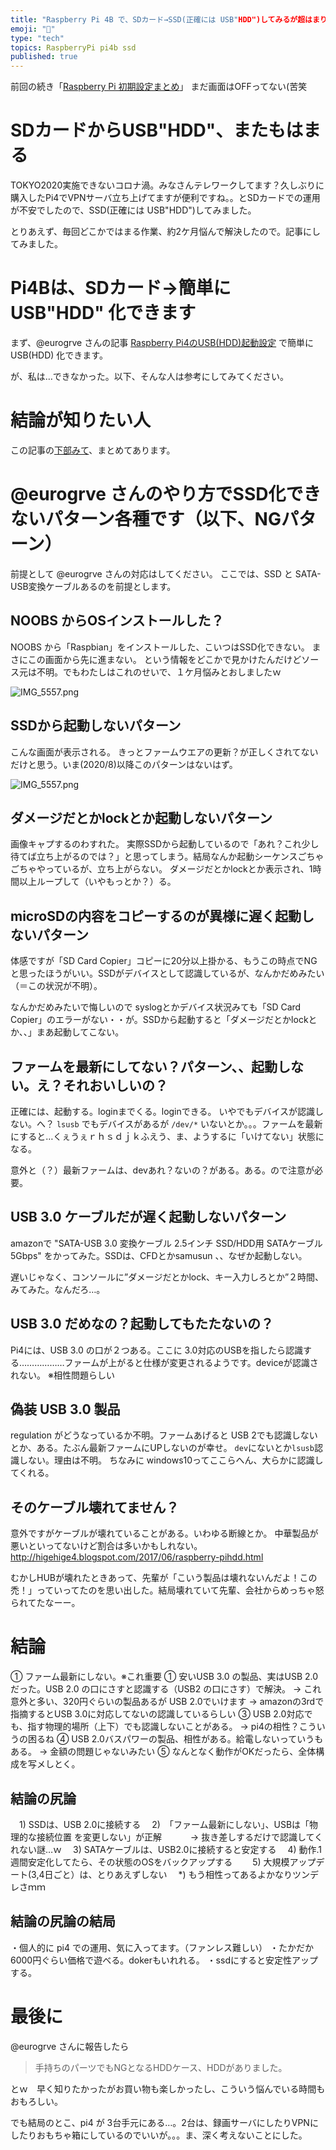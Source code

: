 ```yaml
---
title: "Raspberry Pi 4B で、SDカード→SSD(正確には USB"HDD")してみるが超はまり（→解決してます）"
emoji: "📝"
type: "tech"
topics: RaspberryPi pi4b ssd
published: true
---
```


前回の続き「[Raspberry Pi 初期設定まとめ](https://qiita.com/murachi1208/items/79706fce06a201231216)」 まだ画面はOFFってない(苦笑

# SDカードからUSB"HDD"、またもはまる
TOKYO2020実施できないコロナ渦。みなさんテレワークしてます？久しぶりに購入したPi4でVPNサーバ立ち上げてますが便利ですね。。とSDカードでの運用が不安でしたので、SSD(正確には USB"HDD")してみました。

とりあえず、毎回どこかではまる作業、約2ケ月悩んで解決したので。記事にしてみました。

# Pi4Bは、SDカード→簡単に USB"HDD" 化できます

まず、@eurogrve さんの記事
[Raspberry Pi4のUSB(HDD)起動設定](https://qiita.com/eurogrve/items/4802d18321cfbe72157b) で簡単に USB(HDD) 化できます。

が、私は…できなかった。以下、そんな人は参考にしてみてください。

# 結論が知りたい人
この記事の[下部みて](https://qiita.com/murachi1208/items/9a363e3aaf96ec1402b8)、まとめてあります。

# @eurogrve さんのやり方でSSD化できないパターン各種です（以下、NGパターン）
前提として @eurogrve さんの対応はしてください。
ここでは、SSD と SATA-USB変換ケーブルあるのを前提とします。

## NOOBS からOSインストールした？
NOOBS から「Raspbian」をインストールした、こいつはSSD化できない。
まさにこの画面から先に進まない。
という情報をどこかで見かけたんだけどソース元は不明。でもわたしはこれのせいで、１ケ月悩みとおしましたｗ

![IMG_5557.png](https://qiita-image-store.s3.ap-northeast-1.amazonaws.com/0/44540/6195f77d-265d-e3a2-d518-506558f3eb35.png)


## SSDから起動しないパターン

こんな画面が表示される。
きっとファームウエアの更新？が正しくされてないだけと思う。いま(2020/8)以降このパターンはないはず。

![IMG_5557.png](https://qiita-image-store.s3.ap-northeast-1.amazonaws.com/0/44540/6195f77d-265d-e3a2-d518-506558f3eb35.png)

## ダメージだとかlockとか起動しないパターン

画像キャプするのわすれた。
実際SSDから起動しているので「あれ？これ少し待てば立ち上がるのでは？」と思ってしまう。結局なんか起動シーケンスごちゃごちゃやっているが、立ち上がらない。
ダメージだとかlockとか表示され、1時間以上ループして（いやもっとか？）る。

## microSDの内容をコピーするのが異様に遅く起動しないパターン

体感ですが「SD Card Copier」コピーに20分以上掛かる、もうこの時点でNGと思ったほうがいい。SSDがデバイスとして認識しているが、なんかだめみたい（＝この状況が不明）。

なんかだめみたいで悔しいので syslogとかデバイス状況みても「SD Card Copier」のエラーがない・・が。SSDから起動すると「ダメージだとかlockとか、、」まあ起動してこない。

## ファームを最新にしてない？パターン、、起動しない。え？それおいしいの？

正確には、起動する。loginまでくる。loginできる。
いやでもデバイスが認識しない。へ？ `lsusb` でもデバイスがあるが `/dev/*` いないとか。。。ファームを最新にすると…くぇうぇｒｈｓｄｊｋふえう、ま、ようするに「いけてない」状態になる。

意外と（？）最新ファームは、devあれ？ないの？がある。ある。ので注意が必要。

## USB 3.0 ケーブルだが遅く起動しないパターン

amazonで "SATA-USB 3.0 変換ケーブル 2.5インチ SSD/HDD用 SATAケーブル 5Gbps" をかってみた。SSDは、CFDとかsamusun 、、なぜか起動しない。

遅いじゃなく、コンソールに”ダメージだとかlock、キー入力しろとか”２時間、みてみた。なんだろ…。

## USB 3.0 だめなの？起動してもたたないの？

Pi4には、USB 3.0 の口が２つある。ここに 3.0対応のUSBを指したら認識する………………ファームが上がると仕様が変更されるようです。deviceが認識されない。
※相性問題らしい

## 偽装 USB 3.0 製品

regulation がどうなっているか不明。ファームあげると USB 2でも認識しないとか、ある。たぶん最新ファームにUPしないのが幸せ。
`dev`にないとか`lsusb`認識しない。理由は不明。
ちなみに windows10ってここらへん、大らかに認識してくれる。

## そのケーブル壊れてません？
意外ですがケーブルが壊れていることがある。いわゆる断線とか。
中華製品が悪いといってないけど割合は多いかもしれない。
http://higehige4.blogspot.com/2017/06/raspberry-pihdd.html

むかしHUBが壊れたときあって、先輩が「こいう製品は壊れないんだよ！この禿！」っていってたのを思い出した。結局壊れていて先輩、会社からめっちゃ怒られてたなーー。

# 結論

① ファーム最新にしない。※これ重要
① 安いUSB 3.0 の製品、実はUSB 2.0だった。USB 2.0 の口にさすと認識する（USB2 の口にさす）で解決。
→ これ意外と多い、320円ぐらいの製品あるが USB 2.0でいけます
→ amazonの3rdで指摘するとUSB 3.0に対応してないの認識しているらしい
③ USB 2.0対応でも、指す物理的場所（上下）でも認識しないことがある。
→ pi4の相性？こういうの困るね
④ USB 2.0バスパワーの製品、相性がある。給電しないっていうもある。
→ 金額の問題じゃないみたい
⑤ なんとなく動作がOKだったら、全体構成を写メしとく。


## 結論の尻論
　1) SSDは、USB 2.0に接続する
　2)　「ファーム最新にしない」、USBは「物理的な接続位置
を変更しない」が正解
　　　→ 抜き差しするだけで認識してくれない謎…ｗ
　3) SATAケーブルは、USB2.0に接続すると安定する
　4) 動作.1週間安定化してたら、その状態のOSをバックアップする　
　5) 大規模アップデート(3,4日ごと）は、とりあえずしない
　*) もう相性ってあるよかなりツンデレさｍｍ

## 結論の尻論の結局

・個人的に pi4 での運用、気に入ってます。（ファンレス難しい）
・たかだか6000円ぐらい価格で遊べる。dokerもいれれる。
・ssdにすると安定性アップする。

# 最後に

@eurogrve さんに報告したら

> 手持ちのパーツでもNGとなるHDDケース、HDDがありました。

とｗ　早く知りたかったがお買い物も楽しかったし、こういう悩んでいる時間もおもろしい。

でも結局のとこ、pi4 が 3台手元にある…。2台は、録画サーバにしたりVPNにしたりおもちゃ箱にしているのでいいが。。。ま、深く考えないことにした。









